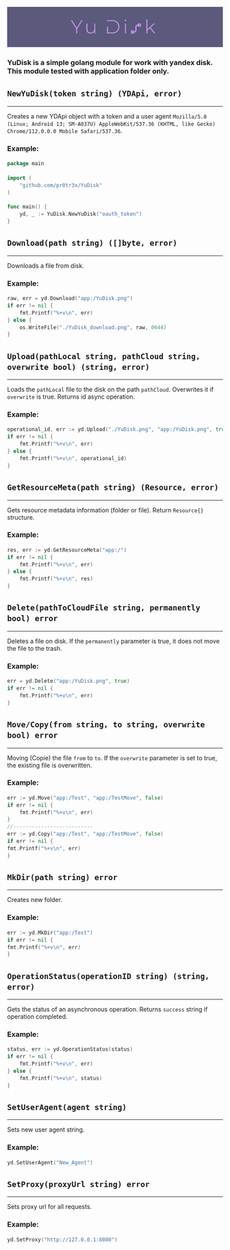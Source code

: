 ![YuDisk](./YuDisk.png)
### YuDisk is a simple golang module for work with yandex disk. This module tested with application folder only.

## `NewYuDisk(token string) (YDApi, error)`
***

Creates a new YDApi object with a token and a user agent `Mozilla/5.0 (Linux; Android 13; SM-A037U) AppleWebKit/537.36 (KHTML, like Gecko) Chrome/112.0.0.0 Mobile Safari/537.36`.

### Example:
```go
package main

import (
	"github.com/pr0tr3x/YuDisk"
)

func main() {
	yd, _ := YuDisk.NewYuDisk("oauth_token")
}
```

## `Download(path string) ([]byte, error)`
***

Downloads a file from disk.

### Example:
```go
raw, err = yd.Download("app:/YuDisk.png")
if err != nil {
    fmt.Printf("%+v\n", err)
} else {
    os.WriteFile("./YuDisk_download.png", raw, 0644)
}
```

## `Upload(pathLocal string, pathCloud string, overwrite bool) (string, error)`
***

Loads the `pathLocal` file to the disk on the path `pathCloud`. Overwrites it if `overwrite` is true.  Returns id async operation.

### Example:
```go
operational_id, err := yd.Upload("./YuDisk.png", "app:/YuDisk.png", true)
if err != nil {
    fmt.Printf("%+v\n", err)
} else {
    fmt.Printf("%+v\n", operational_id)
}
```

## `GetResourceMeta(path string) (Resource, error)`
***

Gets resource metadata information (folder or file). Return `Resource{}` structure.

### Example:
```go
res, err := yd.GetResourceMeta("app:/")
if err != nil {
    fmt.Printf("%+v\n", err)
} else {
    fmt.Printf("%+v\n", res)
}
```

## `Delete(pathToCloudFile string, permanently bool) error`
***

Deletes a file on disk. If the `permanently` parameter is true, it does not move the file to the trash.

### Example:
```go
err = yd.Delete("app:/YuDisk.png", true)
if err != nil {
    fmt.Printf("%+v\n", err)
}
```

## `Move/Copy(from string, to string, overwrite bool) error`
***

Moving (Copie) the file `from` to `to`. If the `overwrite` parameter is set to true, the existing file is overwritten.

### Example:
```go
err := yd.Move("app:/Test", "app:/TestMove", false)
if err != nil {
    fmt.Printf("%+v\n", err)
}
//--------------------------
err := yd.Copy("app:/Test", "app:/TestMove", false)
if err != nil {
fmt.Printf("%+v\n", err)
}
```

## `MkDir(path string) error`
***

Creates new folder.

### Example:
```go
err := yd.MkDir("app:/Test")
if err != nil {
fmt.Printf("%+v\n", err)
}
```

## `OperationStatus(operationID string) (string, error)`
***

Gets the status of an asynchronous operation. Returns `success` string if operation completed.

### Example:
```go
status, err := yd.OperationStatus(status)
if err != nil {
    fmt.Printf("%+v\n", err)
} else {
    fmt.Printf("%+v\n", status)
}
```

## `SetUserAgent(agent string)`
***

Sets new user agent string.

### Example:
```go
yd.SetUserAgent("New_Agent")
```

## `SetProxy(proxyUrl string) error`
***

Sets proxy url for all requests.

### Example:
```go
yd.SetProxy("http://127.0.0.1:8080")
```